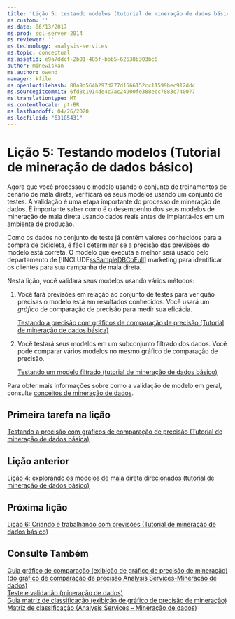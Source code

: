 ```yaml
---
title: 'Lição 5: testando modelos (tutorial de mineração de dados básico) | Microsoft Docs'
ms.custom: ''
ms.date: 06/13/2017
ms.prod: sql-server-2014
ms.reviewer: ''
ms.technology: analysis-services
ms.topic: conceptual
ms.assetid: e9a7ddcf-2b01-485f-bbb5-62638b303bc6
author: minewiskan
ms.author: owend
manager: kfile
ms.openlocfilehash: 88a9d564b297d277d1566152cc11599bec912ddc
ms.sourcegitcommit: 6fd8c1914de4c7ac24900fe388ecc7883c740077
ms.translationtype: MT
ms.contentlocale: pt-BR
ms.lasthandoff: 04/26/2020
ms.locfileid: "63185431"
---
```

# <a name="lesson-5-testing-models-basic-data-mining-tutorial"></a>Lição 5: Testando modelos (Tutorial de mineração de dados básico)
  Agora que você processou o modelo usando o conjunto de treinamentos de cenário de mala direta, verificará os seus modelos usando um conjunto de testes. A validação é uma etapa importante do processo de mineração de dados. É importante saber como é o desempenho dos seus modelos de mineração de mala direta usando dados reais antes de implantá-los em um ambiente de produção.  
  
 Como os dados no conjunto de teste já contêm valores conhecidos para a compra de bicicleta, é fácil determinar se a precisão das previsões do modelo está correta. O modelo que executa a melhor será usado pelo departamento de [!INCLUDE[ssSampleDBCoFull](../includes/sssampledbcofull-md.md)] marketing para identificar os clientes para sua campanha de mala direta.  
  
 Nesta lição, você validará seus modelos usando vários métodos:  
  
1.  Você fará previsões em relação ao conjunto de testes para ver quão precisas o modelo está em resultados conhecidos. Você usará um *gráfico* de comparação de precisão para medir sua eficácia.  
  
     [Testando a precisão com gráficos de comparação de precisão &#40;Tutorial de mineração de dados básica&#41;](../../2014/tutorials/testing-accuracy-with-lift-charts-basic-data-mining-tutorial.md)  
  
2.  Você testará seus modelos em um subconjunto filtrado dos dados. Você pode comparar vários modelos no mesmo gráfico de comparação de precisão.  
  
     [Testando um modelo filtrado &#40;tutorial de mineração de dados básico&#41;](../../2014/tutorials/testing-a-filtered-model-basic-data-mining-tutorial.md)  
  
 Para obter mais informações sobre como a validação de modelo em geral, consulte [conceitos de mineração de dados](../../2014/analysis-services/data-mining/data-mining-concepts.md).  
  
## <a name="first-task-in-lesson"></a>Primeira tarefa na lição  
 [Testando a precisão com gráficos de comparação de precisão &#40;Tutorial de mineração de dados básica&#41;](../../2014/tutorials/testing-accuracy-with-lift-charts-basic-data-mining-tutorial.md)  
  
## <a name="previous-lesson"></a>Lição anterior  
 [Lição 4: explorando os modelos de mala direta direcionados &#40;tutorial de mineração de dados básico&#41;](../../2014/tutorials/lesson-4-exploring-the-targeted-mailing-models-basic-data-mining-tutorial.md)  
  
## <a name="next-lesson"></a>Próxima lição  
 [Lição 6: Criando e trabalhando com previsões &#40;Tutorial de mineração de dados básico&#41;](../../2014/tutorials/lesson-6-creating-and-working-with-predictions-basic-data-mining-tutorial.md)  
  
## <a name="see-also"></a>Consulte Também  
 [Guia gráfico de comparação &#40;exibição de gráfico de precisão de mineração&#41;](../../2014/analysis-services/lift-chart-tab-mining-accuracy-chart-view.md)   
 [&#40;do gráfico de comparação de precisão Analysis Services-Mineração de dados&#41;](../../2014/analysis-services/data-mining/lift-chart-analysis-services-data-mining.md)   
 [Teste e validação &#40;mineração de dados&#41;](../../2014/analysis-services/data-mining/testing-and-validation-data-mining.md)   
 [Guia matriz de classificação &#40;exibição de gráfico de precisão de mineração&#41;](../../2014/analysis-services/classification-matrix-tab-mining-accuracy-chart-view.md)   
 [Matriz de classificação &#40;Analysis Services – Mineração de dados&#41;](../../2014/analysis-services/data-mining/classification-matrix-analysis-services-data-mining.md)  
  
  
